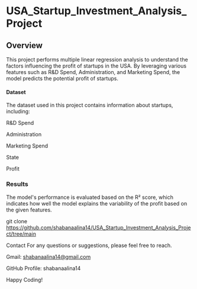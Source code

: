 # USA_Startup_Investment_Analysis_Project
## Overview
This project performs multiple linear regression analysis to understand the factors influencing the profit of startups in the USA. By leveraging various features such as R&D Spend, Administration, and Marketing Spend, the model predicts the potential profit of startups.

#### Dataset
The dataset used in this project contains information about startups, including:

R&D Spend

Administration

Marketing Spend

State

Profit

### Results
The model's performance is evaluated based on the R² score, which indicates how well the model explains the variability of the profit based on the given features.

git clone https://github.com/shabanaalina14/USA_Startup_Investment_Analysis_Project/tree/main

Contact For any questions or suggestions, please feel free to reach.

Gmail: shabanaalina14@gmail.com

GitHub Profile: shabanaalina14

Happy Coding!
